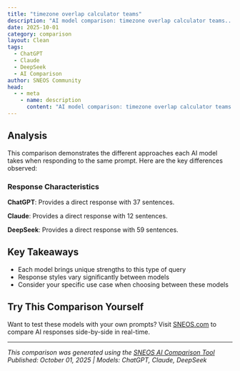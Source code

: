 ```yaml
---
title: "timezone overlap calculator teams"
description: "AI model comparison: timezone overlap calculator teams..."
date: 2025-10-01
category: comparison
layout: Clean
tags:
  - ChatGPT
  - Claude
  - DeepSeek
  - AI Comparison
author: SNEOS Community
head:
  - - meta
    - name: description
      content: "AI model comparison: timezone overlap calculator teams..."
---
```


<ChatComparison
  title="timezone overlap calculator teams"
  prompt="timezone overlap calculator teams"
  :responses='{"ChatGPT": "To calculate timezone overlaps for Microsoft Teams meetings (or any meetings), you can use several online tools or manually calculate the overlapping working hours for participants in different time zones.\n\n### Option 1: Use Online Time Zone Overlap Tools\nThere are many websites designed specifically to find overlapping work hours between multiple time zones:\n\n1. **Timeanddate.com Meeting Planner** \n - Link: https://www.timeanddate.com/worldclock/meeting.html \n - Enter the cities or time zones of all participants and it shows overlapping times.\n\n2. **World Time Buddy** \n - Link: https://www.worldtimebuddy.com/ \n - Easy drag-and-drop interface to find shared meeting hours across time zones.\n\n3. **Every Time Zone** \n - Link: https://everytimezone.com/ \n - Visual and interactive timeline for easy comparison.\n\n4. **Timezone.io** \n - Link: https://timezone.io/ \n - Allows you to manage multiple team members\u0027 time zones for quick reference.\n\n### Option 2: Manual Calculation\n1. Gather all participants\u0027 time zones.\n2. Convert working hours (e.g., 9 AM to 5 PM) of each participant to a common reference time zone (e.g., UTC).\n3. Find the overlapping time periods when all participants are available.\n\n### Using Microsoft Teams Features\nMicrosoft Teams integrates with Outlook calendar, which automatically manages time zone differences. When you schedule a meeting:\n\n- Set the meeting time in your local time zone.\n- Invite attendees in different time zones.\n- Each attendee\u2019s calendar shows the meeting in their local time automatically.\n\nHowever, for optimal meeting time (e.g., during working hours for all), use one of the tools above beforehand to choose the best meeting time.\n\n---\n\nIf you want, I can help you calculate a timezone overlap for specific cities or time zones. Just provide the locations or time zones of the participants!", "Claude": "I\u0027ll help you create a timezone overlap calculator for teams. Here are a few approaches:\n\n## Quick Online Tools\n\n**Recommended timezone overlap calculators:**\n- **World Clock Meeting Planner** (timeanddate.com)\n- **When2meet** - Great for team scheduling\n- **Calendly** - Built-in timezone detection\n- **Savvytime** - Visual timezone overlap tool\n\n## Simple Manual Calculation\n\n1. **List all team members\u0027 timezones**\n2. **Find the common working hours overlap**\n3. **Consider weekends/holidays in different regions**\n\n## Example Overlap Calculation\n\nLet\u0027s say you have team members in:\n- **New York (EST)**: 9 AM - 5 PM\n- **London (GMT)**: 9 AM - 5 PM \n- **Tokyo (JST)**: 9 AM - 5 PM\n\n**Overlap windows:**\n- NY 9 AM = London 2 PM = Tokyo 11 PM \u274C\n- NY 3 PM = London 8 PM = Tokyo 5 AM \u274C\n- **Best overlap: NY 9-10 AM = London 2-3 PM = Tokyo 11 PM-12 AM**\n\n## Would you like me to:\n1. **Help calculate specific timezone overlaps** for your team?\n2. **Recommend the best tools** for your situation?\n3. **Create a simple calculator** for your specific timezones?\n\nJust share your team\u0027s locations and I can provide a detailed overlap analysis!", "DeepSeek": "Of course! A timezone overlap calculator is essential for scheduling meetings across different teams. Here\u2019s a comprehensive guide, covering the core concepts, tools, and best practices, specifically tailored for teams like yours.\n\n### The Core Concept: Finding the Overlap\n\nThe goal is to find a \u0022window of time\u0022 that falls within the standard working hours (e.g., 9 AM - 5 PM) for all team members, regardless of their timezone.\n\n**Example:**\n* **Team Member A:** PST (UTC-8) working 9 AM - 5 PM\n* **Team Member B:** CET (UTC\u002B1) working 9 AM - 5 PM\n* **Team Member C:** IST (UTC\u002B5:30) working 9 AM - 5 PM\n\nWhen it\u0027s 9 AM in PST, it\u0027s 6 PM in CET and 10:30 PM in IST. The only viable overlap for a live meeting in this case might be very early in the morning for PST and late in the evening for IST.\n\n---\n\n### Method 1: Automated Tools \u0026 Websites (Easiest)\n\nThese are the fastest and most reliable options for teams.\n\n#### 1. **World Time Buddy**\n* **How it works:** You add multiple timezones in a visual, side-by-side comparison. The interface clearly highlights overlapping working hours.\n* **Best for:** Quick, ad-hoc scheduling for a handful of people.\n* **Link:** [worldtimebuddy.com](https://www.worldtimebuddy.com/)\n\n#### 2. **SavvyCal**\n* **How it works:** A modern scheduling tool that shows your availability and lets invitees choose a slot that works for them. It automatically handles the timezone conversion for the recipient.\n* **Best for:** External meetings (client calls, interviews) where you want to avoid back-and-forth emails.\n* **Link:** [savvycal.com](https://savvycal.com/)\n\n#### 3. **Microsoft Teams / Google Meet Integration**\n* **How it works:** When you schedule a meeting in these platforms, they automatically detect the attendees\u0027 timezones (if they are in the same organization). The \u0022Scheduling Assistant\u0022 in Outlook/Teams shows a grid of free/busy times across timezones.\n* **Best for:** Internal teams that already use the Microsoft 365 or Google Workspace ecosystems.\n\n---\n\n### Method 2: The Manual Method (Good for Understanding)\n\nSometimes it\u0027s helpful to do it manually to understand the logic.\n\n1. **Convert Everyone to UTC:** Convert all local working hours to Coordinated Universal Time (UTC). This creates a common baseline.\n * *New York (EST/UTC-5) 9 AM - 5 PM* becomes *2 PM - 10 PM UTC*\n * *London (GMT/UTC\u002B0) 9 AM - 5 PM* becomes *9 AM - 5 PM UTC*\n * *Singapore (SGT/UTC\u002B8) 9 AM - 5 PM* becomes *1 AM - 9 AM UTC*\n\n2. **Find the Overlapping UTC Window:**\n * Look at the earliest end time and the latest start time in UTC.\n * **Earliest End Time:** 9 AM UTC (Singapore ends at 9 AM UTC)\n * **Latest Start Time:** 2 PM UTC (New York starts at 2 PM UTC)\n * **Overlap:** In this case, **there is no overlap** during standard working hours.\n\n3. **Adjust Working Hours:** To find a meeting time, someone would need to be flexible. If the Singapore team member can stay until 6 PM (10 AM UTC) and the New York member can start at 8 AM (1 PM UTC), a small window from **1 PM UTC to 10 AM UTC** (a 1-hour window) opens up.\n\n---\n\n### Pro Tips for Teams\n\n1. **Establish Team \u0022Anchor Hours\u0022:** Agree on a 2-4 hour block each day where *everyone* is expected to be available. This guarantees a window for collaboration and meetings. (e.g., \u0022Our team anchor hours are 9 AM - 11 AM PST / 12 PM - 2 PM EST / 5 PM - 7 PM GMT\u0022).\n\n2. **Leverage Async Communication:** Not every discussion needs a meeting. Use tools like **Slack, Microsoft Teams, or Loom** (for video updates) to communicate without needing everyone online at once.\n\n3. **Rotate Meeting Times:** If your team is split between, for example, the US and Asia, don\u0027t make one region always take the late-night call. Rotate the meeting time bi-weekly or monthly to share the inconvenience fairly.\n\n4. **Use a Shared World Clock:** Add a world clock widget to your team\u0027s Slack channel or intranet homepage showing the key timezones of all team members for a quick visual reference.\n\n5. **Be Explicit with Time:** When scheduling, always state the time in both the local time for the meeting and UTC.\n * **Good:** \u0022Standup at 9:30 AM PST (17:30 UTC)\u0022\n * **Bad:** \u0022Standup at 9:30 AM\u0022\n\n### Quick-Start Recommendation for Your Team\n\n1. **For a quick, one-off calculation:** Use **World Time Buddy**.\n2. **For a permanent, integrated solution:** Use the **Scheduling Assistant** in Microsoft Teams or Google Calendar.\n3. **For scheduling with people outside your org:** Use **SavvyCal** or **Calendly**.\n\nBy combining the right tools with clear team norms, you can eliminate the headache of timezone math and make your distributed team more efficient."}' 
  published-date="16:22"
/>

## Analysis

This comparison demonstrates the different approaches each AI model takes when responding to the same prompt. Here are the key differences observed:

### Response Characteristics

**ChatGPT**: Provides a direct response with 37 sentences. 

**Claude**: Provides a direct response with 12 sentences. 

**DeepSeek**: Provides a direct response with 59 sentences. 

## Key Takeaways

- Each model brings unique strengths to this type of query
- Response styles vary significantly between models
- Consider your specific use case when choosing between these models

## Try This Comparison Yourself

Want to test these models with your own prompts? Visit [SNEOS.com](https://sneos.com) to compare AI responses side-by-side in real-time.

---

*This comparison was generated using the [SNEOS AI Comparison Tool](https://sneos.com)*
*Published: October 01, 2025 | Models: ChatGPT, Claude, DeepSeek*
